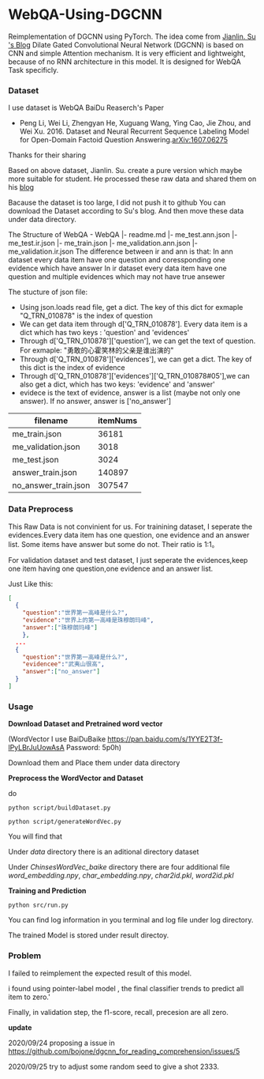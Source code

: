 # WebQA-Using-DGCNN
Reimplementation of DGCNN using PyTorch.
The idea come from [Jianlin. Su 's Blog](https://spaces.ac.cn/archives/5409)
Dilate Gated Convolutional Neural Network (DGCNN) is based on CNN and simple Attention mechanism.
It is very efficient and lightweight, because of no RNN architecture in this model.
It is designed for WebQA Task specificly.

### Dataset
I use dataset is WebQA BaiDu Reaserch's Paper 
- Peng Li, Wei Li, Zhengyan He, Xuguang Wang, Ying Cao, Jie Zhou, and Wei Xu. 2016. Dataset and Neural Recurrent Sequence Labeling Model for Open-Domain Factoid Question Answering.[arXiv:1607.06275](https://arxiv.org/abs/1607.06275)

Thanks for their sharing

Based on above dataset, Jianlin. Su. create a pure version which maybe more suitable for student.
He processed these raw data and shared them on his [blog](https://kexue.fm/archives/4338)

Bacause the dataset is too large, I did not push it to github
You can download the Dataset according to Su's blog. And then move these data under data directory.

The Structure of WebQA
\- WebQA
 |\- readme.md
 |\- me_test.ann.json
 |\- me_test.ir.json
 |\- me_train.json
 |\- me_validation.ann.json
 |\- me_validation.ir.json
The difference between ir and ann is that:
In ann dataset every data item have one question and coressponding one evidence which have answer
In ir dataset every data item have one question and multiple evidences which may not have true ansewer

The stucture of json file:
- Using json.loads read file, get a dict. The key of this dict for exmaple "Q_TRN_010878" is the index of question
- We can get data item through d['Q_TRN_010878']. Every data item is a dict which has two keys : 'question' and 'evidences'
- Through d['Q_TRN_010878']['question'], we can get the text of question. For exmaple: "勇敢的心霍笑林的父亲是谁出演的"
- Through d['Q_TRN_010878']['evidences'], we can get a dict. The key of this dict is the index of evidence
- Through d['Q_TRN_010878']['evidences']['Q_TRN_010878#05'],we can also get a dict, which has two keys: 'evidence' and 'answer'
- evidece is the text of evidence, answer is a list (maybe not only one answer). If no answer, answer is ['no_answer']
  
|  filename |  itemNums |
| ---- | ---- |
|me_train.json|36181|
|me_validation.json|3018|
|me_test.json|3024|
|answer_train.json|140897|
|no_answer_train.json|307547|



### Data Preprocess

 This Raw Data is not convinient for us.  For trainining dataset, I seperate the evidences.Every data item has one question, one evidence and an answer list. Some items have answer but some do not. Their ratio is 1:1。

For validation dataset and test dataset, I just seperate the evidences,keep one item having one question,one evidence and an answer list.

Just Like this:

```json
[
  {
    "question":"世界第一高峰是什么?",
    "evidence":"世界上的第一高峰是珠穆朗玛峰",
  	"answer":["珠穆朗玛峰"]
	},
  ...
  {
    "question":"世界第一高峰是什么?",
    "evidencee":"武夷山很高",
    "answer":["no_answer"]
  }
]
```



### Usage

**Download Dataset and Pretrained word vector**

 (WordVector I use BaiDuBaike https://pan.baidu.com/s/1YYE2T3f-lPyLBrJuUowAsA  Password: 5p0h)

Download them and Place them under data directory



**Preprocess the WordVector and Dataset**

do

```shell
python script/buildDataset.py

python script/generateWordVec.py
```

You will find that

Under *data* directory there is an aditional directory dataset

Under *ChinsesWordVec_baike* directory there are four additional file *word_embedding.npy*, *char_embedding.npy*, *char2id.pkl*, *word2id.pkl*



**Training and Prediction**

```shell
python src/run.py
```

You can find log information in you terminal and log file under log directory.

The trained Model is stored under result directoy.



### Problem 

I failed to reimplement the expected result of this model.

i found using pointer-label model , the final classifier trends to predict all item to zero.'

Finally, in validation step, the f1-score, recall, precesion are all zero.

**update**

2020/09/24	 proposing a issue in https://github.com/bojone/dgcnn_for_reading_comprehension/issues/5

2020/09/25     try to adjust some random seed to give a shot 2333.

